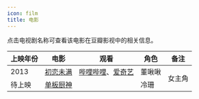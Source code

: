 ```yaml
---
icon: film
title: 电影
---
```


点击电视剧名称可查看该电影在豆瓣影视中的相关信息。

<table>
<thead>
<tr>
    <th>上映年份</th>
    <th>电影</th>
    <th>观看</th>
    <th>角色</th>
    <th>备注</th>
</tr>
</thead>
<tbody>
<tr>
    <td>2013</td>
    <td><a href="https://movie.douban.com/subject/10833971/" target="_blank" rel="noopener">初恋未满</a></td>
    <td><a href="https://www.bilibili.com/bangumi/play/ss12498/" target="_blank" rel="noopener">哔哩哔哩</a>、<a href="https://www.iqiyi.com/v_19rrfwl6lc.html" target="_blank" rel="noopener">爱奇艺</a></td>
    <td>董啾啾</td>
    <td rowspan="2">女主角</td>
</tr>
<tr>
    <td>待上映</td>
    <td><a href="https://movie.douban.com/subject/27119587/" target="_blank" rel="noopener">单板厨神</a></td>
    <td></td>
    <td>冷珊</td>
</tr>
</tbody>
</table>

